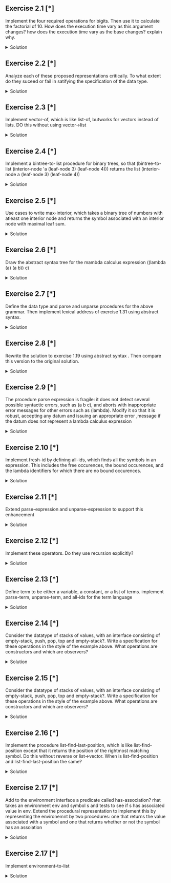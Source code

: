 ## Exercise 2.1 [*]

Implement the four required operations for bigits. Then use it to calculate the factorial of 10. How does the execution time vary as this argument changes? how does the execution time  vary as the base changes? explain why.
<details>
<summary>Solution</summary>

```
(define zero
  (lambda (n)
    (list)
  )
)

(define iszero?
  (lambda (n)
    
    (if (eqv? n (car (zero))) (display #t) (display #f)) 
)
)

(define find-mult
  (lambda (n m x)
    (cond
      ((> x n) (find-mult (* n m) m x))
      (else n)
      )
    )
  )

(define (convert-to-bigit b n)
  (let loop ((m n) (acc empty))
    (if (< m b)
        (cons m acc)
        (loop (floor (/ m b))
              (cons (remainder m b) acc)))))


(define (convert-from-bigit-helper lst n)
  (if (null? lst)
    0
    (+ (car lst) ( * n (convert-from-bigit-helper (cdr lst) n )))      
    )
  )

(define (convert-from-bigit lst n)
  (convert-from-bigit-helper (reverse lst) n)
  )

(define (pred lst n)
  (convert-to-bigit n (- (convert-from-bigit lst n) 1))
  )

(define (succ lst n)
  (convert-to-bigit n (+ (convert-from-bigit lst n) 1))
  )

(define (fact x n)
  (convert-to-bigit n (fact-helper x n)))

(define (fact-helper x n)
  (if (eqv? x 0)
      1
      (* x (fact-helper (- x 1) n)
         )
      )
  )
  
  I found no noticable differences in run time as base increased.
```
</details>



## Exercise 2.2 [*]

Analyze each of these proposed representations critically. To what extent do they suceed or fail in satifying the specification of the data type.
<details>
<summary>Solution</summary>

```
Unary representation: It succeeds in representing all nonnegative but is more limited in terms of the operations that can be done in it. Many mathamatic operations are not applicable without conversion to another form (i.e. exponentials, division).

Scheme number representation: It contains full access to operations one would want on all nonnegative integers. It cannot though handle operations that are centered on a base besides base 10 (i.e. bitshift, xor)

Bignum representation: Can represent all nonnegative integers and can handle a variety of bases. Many mathamatic operations are not applicable without conversion to another form (i.e. exponentials, non-bitshift division).
```
</details>

## Exercise 2.3 [*]

Implement vector-of, which is like list-of, butworks for vectors instead of lists. DO this without using vector->list
<details>
<summary>Solution</summary>

```
(define (vector-of pred val)
  (vector? val)
           (vector-iter val pred))

(define (vector-iter vector pred)
        (iter-helper vector 0 pred))


  (define (iter-helper v i pred)
            (cond ((= i (vector-length v)) #t)
                  ((not (pred (vector-ref v i))) #f)
                  (else (iter-helper v (+ i 1) pred))))
```
</details>

## Exercise 2.4 [*]

Implement a bintree-to-list procedure for binary trees, so that (bintree-to-list (interior-node 'a (leaf-node 3) (leaf-node 4))) returns the list
(interior-node
  a
  (leaf-node 3)
  (leaf-node 4))
  
<details>
<summary>Solution</summary>

```
(define-datatype bintree bintree?
  (leaf-node
   (datum number?))
  (interior-node
   (key symbol?)
   (left bintree?)
   (right bintree?)))

(define leaf-sum
  (lambda (tree)
    (cases bintree tree
      (leaf-node (datum) datum)
      (interior-node (key left right)
                     (+ (leaf-sum left) (leaf-sum right))))))

(define (bintree-to-list tree)
    (cases bintree tree
           (leaf-node (datum) (list 'leaf-node datum))
           (interior-node (key left right)
                          (list 'interior-node
                                key
                                (bintree-to-list left)
                                (bintree-to-list right)))))
```
</details>

## Exercise 2.5 [*]

Use cases to write max-interior, which takes a binary tree of numbers with atleast one interior node and returns the symbol associated with an interior node with maximal leaf sum.
<details>
<summary>Solution</summary>

```
(define (prune tree)
  (cases bintree tree
    (leaf-node (datum) '())
    (interior-node (key left right)
                   (let ((sum (leaf-sum tree)))
                         (append (list (list key sum))
                                 (prune left)
                                 (prune right))))))

(define (find-max leaf-nums)
    (find-max-helper leaf-nums (car leaf-nums)))

(define (find-max-helper lst max)
        (cond ((null? lst) max)
              ((> (cadar lst) (cadr max))
               (find-max-helper (cdr lst) (car lst)))
              (else (find-max-helper (cdr lst) max))))

(define (max-interior tree)
    (car (find-max (prune tree))))
```
</details>

## Exercise 2.6 [*]

Draw the abstract syntax tree for the mambda calculus expression 
((lambda (a) (a b)) c)
<details>
<summary>Solution</summary>

```
See attached files
```
</details>

## Exercise 2.7 [*]

Define the data type and parse and unparse procedures for the above grammar. Then implement lexical address of exercise 1.31 using abstract syntax.
<details>
<summary>Solution</summary>

```
(define-datatype expression expression?
                 (lit-exp
                   (datum number?))
                 (var-exp
                   (id symbol?))
                 (if-exp
                   (test-exp expression?)
                   (true-exp expression?)
                   (false-exp expression?))
                 (lambda-exp
                   (ids (list-of symbol?))
                   (body expression?))
                 (app-exp
                   (rator expression?)
                   (rands (list-of expression?))))

(define (parse-expression datum)
    (cond
      ((number? datum) (lit-exp datum))
      ((symbol? datum) (var-exp datum))
      ((list? datum)
       (cond ((eqv? (car datum) 'if)
              (if-exp (parse-expression (cadr datum))
                      (parse-expression (caddr datum))
                      (parse-expression (cadddr datum))))
             ((eqv? (car datum) 'lambda)
              (lambda-exp (cadr datum)
                          (parse-expression (caddr datum))))
             (else
              (app-exp
                (parse-expression (car datum))
                (map (lambda (exp)
                       (parse-expression exp))
                     (cdr datum))))))
       (else (eopl:error 'parse-expression
              "Invalid concrete syntax ~s" datum))))

(define (unparse-expression exp)
    (cases expression exp
           (lit-exp (datum) datum)
           (var-exp (id) id)
           (if-exp (test-exp true-exp false-exp)
                   (list 'if (unparse-expression test-exp)
                         (unparse-expression true-exp)
                         (unparse-expression false-exp)))
           (lambda-exp (ids body)
                       (list 'lambda
                             ids
                             (unparse-expression body)))
           (app-exp (rator rands)
                    (append (list (unparse-expression rator))
                            (map (lambda (rand)
                                   (unparse-expression rand))
                                 rands)))))
                                 
 
 
 
 
 
 (define-datatype expression expression?
                 (lex-info
                   (id symbol?)
                   (sep (lambda (sep) (eqv? sep ':)))
                   (depth number?)
                   (position number?))
                 (free-info
                   (id symbol?))
                 (if-exp
                   (test-exp expression?)
                   (true-exp expression?)
                   (false-exp expression?))
                 (lambda-exp
                   (ids (list-of symbol?))
                   (body expression?))
                 (app-exp
                   (rator expression?)
                   (rands (list-of expression?))))

(define (unparse-expression exp)
    (cases expression exp
           (lex-info (id sep depth position) id)
           (free-info (id) id)
           (if-exp (test-exp true-exp false-exp)
                   (list 'if
                         (unparse-expression test-exp)
                         (unparse-expression true-exp)
                         (unparse-expression false-exp)))
           (lambda-exp (ids body)
                       (list 'lambda
                             ids
                             (unparse-expression body)))
           (app-exp (rator rands)
                    (append (list (unparse-expression rator))
                            (map (lambda (rand)
                                   (unparse-expression rand))
                                 rands)))))
```
</details>

## Exercise 2.8 [*]

Rewrite the solution to exercise 1.19 using abstract syntax . Then compare this version to the original solution.
<details>
<summary>Solution</summary>

```
(define-datatype expression expression?
                 (var-exp
                   (id symbol?))
                 (lambda-exp
                   (ids (list-of symbol?))
                   (body expression?))
                 (app-exp
                   (rator expression?)
                   (rands (list-of expression?))))

(define occurs-free?
  (lambda (var exp)
    (cond
      ((symbol? exp) (eqv? var exp))
      ((eqv? (car exp) 'lambda)
       (and (not (eqv? (caadr exp) var))
            (occurs-free? var (caddr exp))))
      (else (or (occurs-free? var (car exp))
                (occurs-free? var (cadr exp)))))))

(define (parse-expression datum)
    (cond
      ((symbol? datum) (var-exp datum))
      ((list? datum)
       (cond ((eqv? (car datum) 'if))
             ((eqv? (car datum) 'lambda)
              (lambda-exp (cadr datum)
                          (parse-expression (caddr datum))))
             (else
              (app-exp
                (parse-expression (car datum))
                (map (lambda (exp)
                       (parse-expression exp))
                     (cdr datum))))))
       (else (eopl:error 'parse-expression
              "Invalid concrete syntax ~s" datum))))

(define (remove-duplicates lst)
    (cond ((null? lst) '())
          ((memv (car lst) (cdr lst))
           (remove-duplicates (cdr lst)))
          (else (cons (car lst)
                      (remove-duplicates (cdr lst))))))

(define (free-vars exp)
    (let ((ast (parse-expression exp)))
      (define free-vars-iter
        (lambda (subexp)
          (cases expression subexp
                 (var-exp (id)
                          (if (occurs-free? id ast)
                              (list id)
                              '()))
                 (lambda-exp (id body)
                             (if (occurs-free? id ast)
                                 (append (list id)
                                         (free-vars-iter body))
                                 (free-vars-iter body)))
                 (app-exp (rator rand)
                          (append (free-vars-iter rator)
                                  (free-vars-iter rand))))))
      (remove-duplicates (free-vars-iter ast))))

(define (occurs-bound? var exp)
    (cases expression exp
           (var-exp (id) #f)
           (lambda-exp (id body)
                       (or (occurs-bound? var body)
                           (and (eqv? id var)
                                (occurs-free? var body))))
           (app-exp (rator rand)
                    (or (occurs-bound? var rator)
                        (occurs-bound? var rand)))))

(define (bound-vars exp)
    (let ((ast (parse-expression exp)))
      (define (bound-vars-iter subexp)
          (cases expression subexp
                 (var-exp (id)
                          (if (occurs-bound? id ast)
                              (list id)
                              '()))
                 (lambda-exp (id body)
                             (if (occurs-bound? id ast)
                                 (append (list id)
                                         (bound-vars-iter body))
                                 (bound-vars-iter body)))
                 (app-exp (rator rand)
                          (append (bound-vars-iter rator)
                                  (bound-vars-iter rand)))))
      (remove-duplicates (bound-vars-iter ast))))
```
</details>


## Exercise 2.9 [*]

The procedure parse expression is fragile: it does not detect several possible syntactic errors, such as (a b c), and aborts with inappropriate error messages for other errors such as (lambda). Modify it so that it is robust, accepting any datum and issuing an appropriate error ,message if the datum does not represent a lambda calculus expression

<details>
<summary>Solution</summary>

```
(define (parse-expression datum)
    (cond
      ((symbol? datum) (var-exp datum))
      ((list datum)
       (if (eqv? (car datum) 'lambda)
           (begin
             (tester (= (length datum) 3)
                     "Invalid lambda expression ~s"
                     datum)
             (lambda-exp (caadr datum)
                         (parse-expression (caddr datum))))
           (begin
             (tester (= (length datum) 2)
                     "Invalid procedure application ~s"
                     datum)
             (app-exp
               (parse-expression (car datum))
               (parse-expression (cadr datum))))))
      (else (eopl:error 'parse-expression
                        "Invalid concrete syntax ~s" datum))))
                        
(define tester
  (lambda (test msg datum)
    (if (not test)
        (eopl:error 'parse-expression msg datum) '#t)))
```
</details>

## Exercise 2.10 [*]

Implement fresh-id by defining all-ids, which finds all the symbols in an expression. This includes the free occurences, the bound occurences, and the lambda identifiers for which there are no bound occurences.
<details>
<summary>Solution</summary>

```
(define-datatype expression expression?
                 (var-exp
                   (id symbol?))
                 (lambda-exp
                   (ids (list-of symbol?))
                   (body expression?))
                 (app-exp
                   (rator expression?)
                   (rands (list-of expression?))))


(define (all-ids exp)
    (all-ids-iter exp '()))

(define (all-ids-iter exp ids)
        (cases expression exp
               (var-exp (id)
                        (if (memv id ids)
                            ids
                            (cons id ids)))
               (lambda-exp (id body)
                           (if (memv id ids)
                               (all-ids-iter body ids)
                               (all-ids-iter body (cons id ids))))
               (app-exp (rator rand)
                        (all-ids-iter rator (all-ids-iter rand ids)))))
(define fresh-id
  (lambda (exp s)
    (let ((syms (all-ids exp)))
      (letrec
              ((loop (lambda (n)
                       (let ((sym (string->symbol
                                    (string-append s
                                                   (number->string n)))))
                         (if (memv sym syms) (loop (+ n 1)) sym)))))
        (loop 0)))))
```
</details>


## Exercise 2.11 [*]

Extend parse-expression and unparse-expression to support this enhancement
<details>
<summary>Solution</summary>

```
part 1
(define-datatype expression expression?
                 (var-exp
                   (id symbol?))
                 (lambda-exp
                   (id symbol?)
                   (body expression?))
                 (app-exp
                   (rator expression?)
                   (rand expression?))
                 (lit-exp
                   (datum is-positive?))
                 (primapp-exp
                   (prim is-primitive?)
                   (rand1 expression?)
                   (rand2 expression?)))

(define (is-primitive? proc)
    (or (eqv? proc '*)
        (eqv? proc '+)
        (eqv? proc '-)
        (eqv? proc '/)))

(define (is-positive? datum)
    (and (number? datum)
         (positive? datum)))

(define (parse-expression datum)
    (cond
      ((symbol? datum) (var-exp datum))
      ((is-positive? datum) (lit-exp datum))
      ((pair? datum)
       (cond ((eqv? (car datum) 'lambda)
              (lambda-exp (caadr datum)
                          (parse-expression (caddr datum))))
             ((is-primitive? (car datum))
              (primapp-exp (car datum)
                           (parse-expression (cadr datum))
                           (parse-expression (caddr datum))))
             (else (app-exp
                     (parse-expression (car datum))
                     (parse-expression (cadr datum))))))
      (else (eopl:error 'parse-expression
                        "Invalid concrete syntax ~s" datum))))


(define (unparse-expression exp)
    (cases expression exp
           (var-exp (id) id)
           (lambda-exp (id body)
                       (list 'lambda (list id)
                             (unparse-expression body)))
           (app-exp (rator rand)
                    (list (unparse-expression rator)
                          (unparse-expression rand)))
           (lit-exp (datum) datum)
           (primapp-exp (prim rand1 rand2)
                        (list prim
                              (unparse-expression rand1)
                              (unparse-expression rand2)))))


(define (lambda-calculus-subst exp subst-exp subst-id)
    (letrec
            ((subst
               (lambda (exp)
                 (cases expression exp
                        (var-exp (id)
                                 (if (eqv? id subst-id)
                                     subst-exp
                                     exp))
                        (lambda-exp (id body)
                                    (if (eqv? id subst-id)
                                        exp
                                        (lambda-exp id (subst body))))
                        (app-exp (rator rand)
                                 (app-exp (subst rator)
                                          (subst rand)))
                        (lit-exp (datum)
                                 (lit-exp datum))
                        (primapp-exp (prim rand1 rand2)
                                     (primapp-exp prim
                                                  (subst rand1)
                                                  (subst rand2)))))))
      (subst exp)))



(define occurs-free?
  (lambda (var exp)
    (cases expression exp
           (var-exp (id) (eqv? id var))
           (lambda-exp (id body)
                       (and (not (eqv? id var))
                            (occurs-free? var body)))
           (app-exp (rator rand)
                    (or (occurs-free? var rator)
                        (occurs-free? var rand)))
           (lit-exp (datum) #f)
           (primapp-exp (prim rand1 rand2)
                        (or (occurs-free? var rand1)
                            (occurs-free? var rand2))))))


(define (all-ids exp)
    (all-ids-iter exp '()))

(define (all-ids-iter exp ids)
        (cases expression exp
               (var-exp (id)
                        (if (memv id ids)
                            ids
                            (cons id ids)))
               (lambda-exp (id body)
                           (if (memv id ids)
                               (all-ids-iter body ids)
                               (all-ids-iter body (cons id ids))))
               (app-exp (rator rand)
                        (all-ids-iter rator (all-ids-iter rand ids)))
               (lit-exp (datum) ids)
               (primapp-exp (prim rand1 rand2)
                            (all-ids-iter rand1 (all-ids-iter rand2 ids)))))

(define (fresh-id exp s)
    (let ((syms (all-ids exp)))
      (letrec
              ((loop (lambda (n)
                       (let ((sym (string->symbol
                                    (string-append s
                                                   (number->string n)))))
                         (if (memv sym syms) (loop (+ n 1)) sym)))))
        (loop 0))))

Part 2

(define (lambda-calculus-subst exp subst-exp subst-id)
    (letrec
            ((subst
               (lambda (exp)
                 (cases expression exp
                        (var-exp (id)
                                 (if (eqv? id subst-id)
                                     subst-exp
                                     exp))
                        (lambda-exp (id body)
                                    (cond ((eqv? id subst-id) exp)
                                          ((occurs-free? id subst-exp)
                                           (let ((the-fresh-id
                                                   (fresh-id body (symbol->string id))))
                                             (lambda-exp the-fresh-id
                                                         (subst (lambda-calculus-subst
                                                                  body
                                                                  (var-exp the-fresh-id)
                                                                  id)))))
                                          (else (lambda-exp id (subst body)))))
                        (app-exp (rator rand)
                                 (app-exp (subst rator)
                                          (subst rand)))
                        (lit-exp (datum)
                                 (lit-exp datum))
                        (primapp-exp (prim rand1 rand2)
                                     (primapp-exp prim
                                                  (subst rand1)
                                                  (subst rand2)))))))
      (subst exp)))
```
</details>


## Exercise 2.12 [*]

Implement these operators. Do they use recursion explicitly?
<details>
<summary>Solution</summary>

```
(define (alpha-subst exp dest-id orig-id)
    (letrec
            ((subst
               (lambda (exp)
                 (cases expression exp
                        (var-exp (id) exp)
                        (lambda-exp (id body)
                                    (if (not (occurs-free? dest-id
                                                           body))
                                        (lambda-exp dest-id
                                                    (lambda-calculus-subst
                                                      body
                                                      (var-exp dest-id)
                                                      orig-id))
                                        exp))
                        (app-exp (rator rand) exp)
                        (lit-exp (datum) exp)
                        (primapp-exp (prim rand1 rand2) exp)))))
      (subst exp)))

(define (beta-subst exp)
    (cases expression exp
           (var-exp (id) exp)
           (lambda-exp (id body) exp)
           (app-exp (rator rand)
                    (cases expression rator
                           (var-exp (sub-id) exp)
                           (lambda-exp (sub-id body)
                                       (lambda-calculus-subst
                                         body
                                         rand
                                         sub-id))
                           (app-exp (sub-rator sub-rand) exp)
                           (lit-exp (datum) exp)
                           (primapp-exp (prim rand1 rand2) exp)))
           (lit-exp (datum) exp)
           (primapp-exp (prim rand1 rand2) exp)))

(define (eta-subst exp)
    (letrec
            ((subst
               (lambda (exp)
                 (cases expression exp
                        (var-exp (id) exp)
                        (lambda-exp (id body)
                                    (cases expression body
                                           (var-exp (id) exp)
                                           (lambda-exp (sub-id sub-body)
                                                       exp)
                                           (app-exp (rator rand)
                                                    (if (not (occurs-free? rand
                                                                           rator))
                                                        rator
                                                        exp))
                                           (lit-exp (datum) exp)
                                           (primapp-exp (prim rand1 rand2)
                                                        exp)))
                        (app-exp (rator rand) exp)
                        (lit-exp (datum) exp)
                        (primapp-exp (prim rand1 rand2) exp)))))
      (subst exp)))
      
      
 None use recursion explicitly.
```
</details>

## Exercise 2.13 [*]

Define term to be either a variable, a constant, or a list of terms. implement parse-term, unparse-term, and all-ids for the term language
<details>
<summary>Solution</summary>

```
(define list-of
  (lambda (pred)
    (lambda (val)
      (or (null? val)
          (and (pair? val)
               (pred (car val))
               ((list-of pred) (cdr val)))))))

(define constant?
  (lambda (datum)
    (or (string? datum)
        (number? datum)
        (boolean? datum)
        (null? datum))))

(define-datatype term term?
                 (var-term
                   (id symbol?))
                 (constant-term
                   (datum constant?))
                 (app-term
                   (terms (list-of term?))))

(define (parse-term datum)
    (cond
      ((symbol? datum) (var-term datum))
      ((constant? datum) (constant-term datum))
      ((pair? datum)
       (app-term (map (lambda (a-term)
                        (parse-term a-term))
                      datum)))
      (else (eopl:error 'parse
                        "Invalid syntax ~s" datum))))

(define (unparse-term exp)
    (cases term exp
           (var-term (id) id)
           (constant-term (datum) datum)
           (app-term (terms)
                     (map (lambda (term)
                            (unparse-term term))
                          terms))))

(define (all-ids exp)
    (all-ids-iter exp '()))

(define (all-ids-iter exp ids)
        (cases term exp
               (var-term (id)
                         (if (memv id ids)
                             ids
                             (cons id ids)))
               (constant-term (datum) ids)
               (app-term (terms)
                         (if (null? terms)
                             ids
                             (all-ids-iter (car terms)
                                           (all-ids-iter
                                             (app-term (cdr terms)) ids))))))
```
</details>

## Exercise 2.14 [*]

Consider the datatype of stacks of values, with an interface consisting of empty-stack, push, pop, top and empty-stack?. Write a specification for these operations in the style of the example above. What operations are constructors and which are observers?
<details>
<summary>Solution</summary>

```
(empty-stack) = [0] ;

(push e [s]) = [t] where (top [t]) = e and (pop [t]) = [s]

(pop [s]) = error if (empty-stack? [s]),
            [t] where (push (top [s]) t) = s otherwise

(top [s]) = error if (empty-stack? [s]),
            e where (push e (pop [s])) = [s] otherwise

(empty-stack? [s]) = true if [s] = [0],
                     false otherwise
                     
The constructors are push, pop, and empty-stack.
The observers are empty-stack? and top.
```
</details>

## Exercise 2.15 [*]

Consider the datatype of stacks of values, with an interface consisting of empty-stack, push, pop, top and empty-stack?. Write a specification for these operations in the style of the example above. What operations are constructors and which are observers?
<details>
<summary>Solution</summary>

```
(define a-list '(1 2 3 4 5))


(define (empty-stack)
  '())

(define (push lst var)
  (list var lst))

(define (pop lst)
  (let ([li (car lst)])
  (set! lst (cdr lst))
  li))

(define (top lst)
  (car lst))

(define (empty-stack? lst)
  (eqv? '() lst))

```
</details>

## Exercise 2.16 [*]

Implement the procedure list-find-last-position, which is like list-find-position except that it returns the position of the rightmost matching symbol. Do this without reverse or list->vector. When is list-find-position and list-find-last-position the same?
<details>
<summary>Solution</summary>

```
(define (list-find-last-position sym los)
    (list-index (lambda (sym1) (eqv? sym1 sym))los 0))

(define (list-index pred ls index)
    (cond ((null? ls) #f)
          ((pred (car ls))
           (if (memv (car ls) (cdr ls))
               (list-index pred (cdr ls) (+ index 1))
               index))
          (else (list-index pred (cdr ls) (+ index 1)))))

The procedures function the same whenever there is only one copy of the symbol in the list.
```
</details>

## Exercise 2.17 [*]

Add to the environment interface a predicate called has-association? rhat takes an environment env and symbol s and tests to see if s has associated value in env. Extend the procedural representation to implement this by representing the environemnt by two procedures: one that returns the value associated with a symbol and one that returns whether or not the symbol has an assoiation

<details>
<summary>Solution</summary>

```
(has-association? [f] s) = true if s=t and f(s)=k and [f] = (extend-env '(t) '(k) [g])
                                or (has-association? [g] s)
                           false if [f] = [0]

(define (extend-env syms vals env)
    (list
      (lambda (sym)
        (let ((pos (list-find-position sym syms)))
          (if (number? pos)
              (list-ref vals pos)
              (apply-env env sym))))
      (lambda (sym)
        (if (memv sym syms)
            #t
            (has-association? env sym)))))

(define (has-association? env sym)
    ((cadr env) sym))

(define (apply-env env sym)
    ((car env) sym))

                   
```
</details>


## Exercise 2.17 [*]

Implement environment-to-list

<details>
<summary>Solution</summary>

```
(define (environment-to-list e)
    (cases environment e
           (empty-env-record ()
                             (list 'empty-env-record))
           (extended-env-record (syms vals env)
                                (append '(extended-env-record)
                                        (list syms)
                                        (list vals)
                                        (list (environment-to-list env))))))
```
</details>
